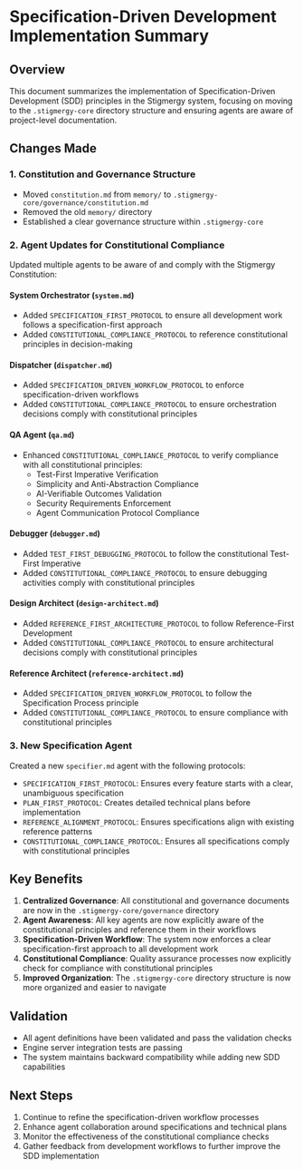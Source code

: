 # Specification-Driven Development Implementation Summary

## Overview

This document summarizes the implementation of Specification-Driven Development (SDD) principles in the Stigmergy system, focusing on moving to the `.stigmergy-core` directory structure and ensuring agents are aware of project-level documentation.

## Changes Made

### 1. Constitution and Governance Structure

- Moved `constitution.md` from `memory/` to `.stigmergy-core/governance/constitution.md`
- Removed the old `memory/` directory
- Established a clear governance structure within `.stigmergy-core`

### 2. Agent Updates for Constitutional Compliance

Updated multiple agents to be aware of and comply with the Stigmergy Constitution:

#### System Orchestrator (`system.md`)
- Added `SPECIFICATION_FIRST_PROTOCOL` to ensure all development work follows a specification-first approach
- Added `CONSTITUTIONAL_COMPLIANCE_PROTOCOL` to reference constitutional principles in decision-making

#### Dispatcher (`dispatcher.md`)
- Added `SPECIFICATION_DRIVEN_WORKFLOW_PROTOCOL` to enforce specification-driven workflows
- Added `CONSTITUTIONAL_COMPLIANCE_PROTOCOL` to ensure orchestration decisions comply with constitutional principles

#### QA Agent (`qa.md`)
- Enhanced `CONSTITUTIONAL_COMPLIANCE_PROTOCOL` to verify compliance with all constitutional principles:
  - Test-First Imperative Verification
  - Simplicity and Anti-Abstraction Compliance
  - AI-Verifiable Outcomes Validation
  - Security Requirements Enforcement
  - Agent Communication Protocol Compliance

#### Debugger (`debugger.md`)
- Added `TEST_FIRST_DEBUGGING_PROTOCOL` to follow the constitutional Test-First Imperative
- Added `CONSTITUTIONAL_COMPLIANCE_PROTOCOL` to ensure debugging activities comply with constitutional principles

#### Design Architect (`design-architect.md`)
- Added `REFERENCE_FIRST_ARCHITECTURE_PROTOCOL` to follow Reference-First Development
- Added `CONSTITUTIONAL_COMPLIANCE_PROTOCOL` to ensure architectural decisions comply with constitutional principles

#### Reference Architect (`reference-architect.md`)
- Added `SPECIFICATION_DRIVEN_WORKFLOW_PROTOCOL` to follow the Specification Process principle
- Added `CONSTITUTIONAL_COMPLIANCE_PROTOCOL` to ensure compliance with constitutional principles

### 3. New Specification Agent

Created a new `specifier.md` agent with the following protocols:
- `SPECIFICATION_FIRST_PROTOCOL`: Ensures every feature starts with a clear, unambiguous specification
- `PLAN_FIRST_PROTOCOL`: Creates detailed technical plans before implementation
- `REFERENCE_ALIGNMENT_PROTOCOL`: Ensures specifications align with existing reference patterns
- `CONSTITUTIONAL_COMPLIANCE_PROTOCOL`: Ensures all specifications comply with constitutional principles

## Key Benefits

1. **Centralized Governance**: All constitutional and governance documents are now in the `.stigmergy-core/governance` directory
2. **Agent Awareness**: All key agents are now explicitly aware of the constitutional principles and reference them in their workflows
3. **Specification-Driven Workflow**: The system now enforces a clear specification-first approach to all development work
4. **Constitutional Compliance**: Quality assurance processes now explicitly check for compliance with constitutional principles
5. **Improved Organization**: The `.stigmergy-core` directory structure is now more organized and easier to navigate

## Validation

- All agent definitions have been validated and pass the validation checks
- Engine server integration tests are passing
- The system maintains backward compatibility while adding new SDD capabilities

## Next Steps

1. Continue to refine the specification-driven workflow processes
2. Enhance agent collaboration around specifications and technical plans
3. Monitor the effectiveness of the constitutional compliance checks
4. Gather feedback from development workflows to further improve the SDD implementation